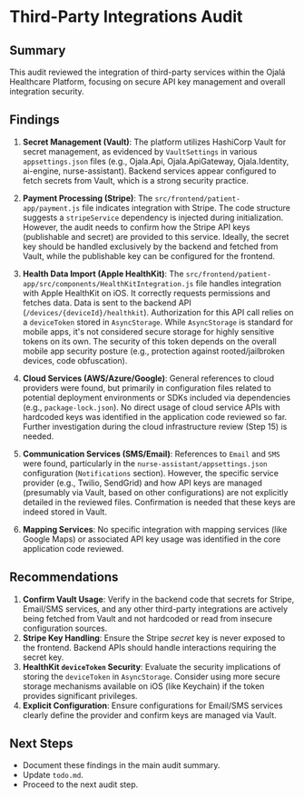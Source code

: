 # Third-Party Integrations Audit

## Summary

This audit reviewed the integration of third-party services within the Ojalá Healthcare Platform, focusing on secure API key management and overall integration security.

## Findings

1.  **Secret Management (Vault)**: The platform utilizes HashiCorp Vault for secret management, as evidenced by `VaultSettings` in various `appsettings.json` files (e.g., Ojala.Api, Ojala.ApiGateway, Ojala.Identity, ai-engine, nurse-assistant). Backend services appear configured to fetch secrets from Vault, which is a strong security practice.

2.  **Payment Processing (Stripe)**: The `src/frontend/patient-app/payment.js` file indicates integration with Stripe. The code structure suggests a `stripeService` dependency is injected during initialization. However, the audit needs to confirm how the Stripe API keys (publishable and secret) are provided to this service. Ideally, the secret key should be handled exclusively by the backend and fetched from Vault, while the publishable key can be configured for the frontend.

3.  **Health Data Import (Apple HealthKit)**: The `src/frontend/patient-app/src/components/HealthKitIntegration.js` file handles integration with Apple HealthKit on iOS. It correctly requests permissions and fetches data. Data is sent to the backend API (`/devices/{deviceId}/healthkit`). Authorization for this API call relies on a `deviceToken` stored in `AsyncStorage`. While `AsyncStorage` is standard for mobile apps, it's not considered secure storage for highly sensitive tokens on its own. The security of this token depends on the overall mobile app security posture (e.g., protection against rooted/jailbroken devices, code obfuscation).

4.  **Cloud Services (AWS/Azure/Google)**: General references to cloud providers were found, but primarily in configuration files related to potential deployment environments or SDKs included via dependencies (e.g., `package-lock.json`). No direct usage of cloud service APIs with hardcoded keys was identified in the application code reviewed so far. Further investigation during the cloud infrastructure review (Step 15) is needed.

5.  **Communication Services (SMS/Email)**: References to `Email` and `SMS` were found, particularly in the `nurse-assistant/appsettings.json` configuration (`Notifications` section). However, the specific service provider (e.g., Twilio, SendGrid) and how API keys are managed (presumably via Vault, based on other configurations) are not explicitly detailed in the reviewed files. Confirmation is needed that these keys are indeed stored in Vault.

6.  **Mapping Services**: No specific integration with mapping services (like Google Maps) or associated API key usage was identified in the core application code reviewed.

## Recommendations

1.  **Confirm Vault Usage**: Verify in the backend code that secrets for Stripe, Email/SMS services, and any other third-party integrations are actively being fetched from Vault and not hardcoded or read from insecure configuration sources.
2.  **Stripe Key Handling**: Ensure the Stripe *secret* key is never exposed to the frontend. Backend APIs should handle interactions requiring the secret key.
3.  **HealthKit `deviceToken` Security**: Evaluate the security implications of storing the `deviceToken` in `AsyncStorage`. Consider using more secure storage mechanisms available on iOS (like Keychain) if the token provides significant privileges.
4.  **Explicit Configuration**: Ensure configurations for Email/SMS services clearly define the provider and confirm keys are managed via Vault.

## Next Steps

- Document these findings in the main audit summary.
- Update `todo.md`.
- Proceed to the next audit step.
